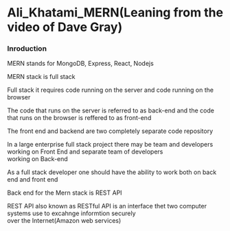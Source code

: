 # Ali_Khatami_MERN(Leaning from the video of Dave Gray)

### Inroduction

MERN stands for MongoDB, Express, React, Nodejs <br>

MERN stack is full stack <br>

Full stack it requires code running on the server and code running on the browser <br>

The code that runs on the server is referred to as back-end and the code that runs on the browser is reffered to as front-end <br>

The front end and backend are two completely separate  code repository <br>

In a large enterprise full stack project there may be team and developers working on Front End and separate team of developers <br>
working on Back-end <br>

As a full stack developer one should have the ability to work both on back end and front end <br>

Back end for the Mern stack is REST API <br>

REST API also known as RESTful API is an interface thet two computer systems use to excahnge informtion securely <br>
over the Internet(Amazon web services) <br>
















